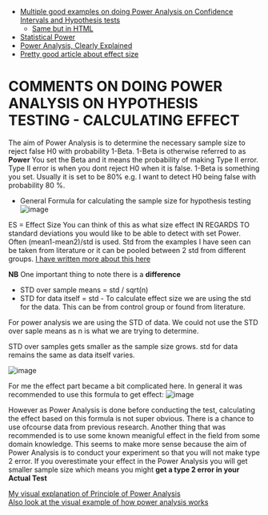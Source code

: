 
+ [Multiple good examples on doing Power Analysis on Confidence Intervals and Hypothesis tests](https://sphweb.bumc.bu.edu/otlt/mph-modules/bs/bs704_power/bs704_power_print.html)  
   + [Same but in HTML](https://sphweb.bumc.bu.edu/otlt/MPH-Modules/BS/BS704_Power/) 
+ [Statistical Power](https://www.youtube.com/watch?v=Rsc5znwR5FA)
+ [Power Analysis, Clearly Explained](https://www.youtube.com/watch?v=VX_M3tIyiYk&t=50s)
+ [Pretty good article about effect size](https://github.com/AndresNamm/study/blob/main/statistics/effect_size.md)


# COMMENTS ON DOING POWER ANALYSIS ON HYPOTHESIS TESTING - CALCULATING EFFECT


The aim of Power Analysis is to determine the necessary sample size to reject false H0 with probability 1-Beta. 1-Beta is otherwise referred to as **Power** 
You set the Beta and it means the probability of making Type II error. Type II error is when you dont reject H0 when it is false. 
1-Beta is something you set. Usually it is set to be 80% e.g. I want to detect H0 being false with probability 80 %. 

 + General Formula for calculating the sample size for hypothesis testing     
![image](https://user-images.githubusercontent.com/21141607/159645046-edadc1f9-1b0b-4a4c-8bdb-cf2b95b77da8.png)     

ES = Effect Size You can think of this as what size effect IN REGARDS TO standard deviations you would like to be able to detect with set Power. 
Often (mean1-mean2)/std is used. Std from the examples I have seen can be taken from literature or it can be pooled between 2 std from different groups.
[I have written more about this here](https://github.com/AndresNamm/study/blob/main/statistics/confidence_intervals/effect_size.md)


**NB** One important thing to note there is a **difference** 

+ STD over sample means = std / sqrt(n)    
+ STD for data itself = std   - To calculate effect size we are using the std for the data. This can be from control group or found from literature. 

For power analysis we are using the STD of data. We could not use the STD over saple means as n is what we are trying to determine.

STD over samples gets smaller as the sample size grows. std for data remains the same as data itself varies.

![image](https://user-images.githubusercontent.com/21141607/159644887-9cff4f53-fae9-4f7a-8b78-bdef8e6c5420.png)

For me the effect part became a bit complicated here. In general it was recommended to use this formula to get effect:
![image](https://user-images.githubusercontent.com/21141607/159643951-47053734-cd6b-4486-93df-11b118d71796.png)

However as Power Analysis is done before conducting the test, calculating the effect based on this formula is not super obvious. There is a chance to use ofcourse data from previous research. Another thing that was recommended is to use some known meanigful effect in the field from some domain knowledge. This seems to make more sense because the aim of Power Analysis is to conduct your experiment so that you will not make type 2 error. If you overestimate your effect in the Power Analysis you will get smaller sample size which means you might **get a type 2 error in your Actual Test**


[My visual explanation of Principle of Power Analysis](https://github.com/AndresNamm/study/blob/main/statistics/confidence_intervals/PowerAnalysis.pdf)      
[Also look at the visual example of how power analysis works](https://github.com/AndresNamm/study/blob/main/statistics/confidence_intervals/VisualExplain.pdf)

